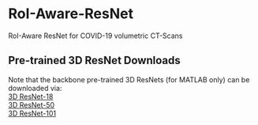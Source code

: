 # RoI-Aware-ResNet
RoI-Aware ResNet for COVID-19 volumetric CT-Scans 

## Pre-trained 3D ResNet Downloads
Note that the backbone pre-trained 3D ResNets (for MATLAB only) can be downloaded via: \
[3D ResNet-18](https://uk.mathworks.com/matlabcentral/fileexchange/82585-pre-trained-3d-resnet-18)\
[3D ResNet-50](https://uk.mathworks.com/matlabcentral/fileexchange/87427-pre-trained-3d-resnet-50)\
[3D ResNet-101](https://uk.mathworks.com/matlabcentral/fileexchange/87432-pre-trained-3d-resnet-101)
